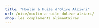 ```yaml
---
title: "Moulin à Huile d'Olive Alziari"
url: /nice/moulin-a-huile-dolive-alziari/
shop: les compléments alimentaires
---
```

